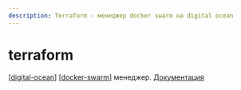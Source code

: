 ```yaml
---
description: Terraform - менеджер docker swarm на digital ocean
---
```

# terraform

[[digital-ocean]] [[docker-swarm]] менеджер. [Документация](https://registry.terraform.io/modules/thojkooi/docker-swarm-mode/digitalocean/latest/submodules/managers)

[//begin]: # "Autogenerated link references for markdown compatibility"
[digital-ocean]: ../lists/digital-ocean "Digital-ocean"
[docker-swarm]: docker-swarm "docker-swarm"
[//end]: # "Autogenerated link references"